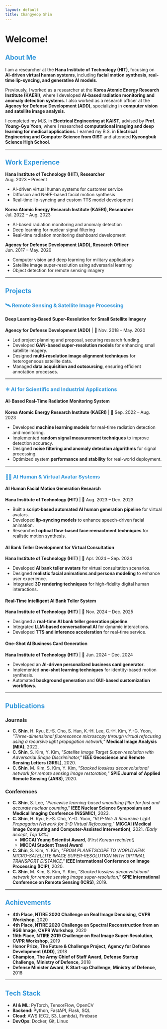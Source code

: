```yaml
---
layout: default
title: Changyeop Shin
---
```


# Welcome!

## <span style="color:#3498DB; font-weight: bold;"> About Me</span>  
I am a researcher at the **Hana Institute of Technology (HIT)**, focusing on **AI-driven virtual human systems**, including **facial motion synthesis, real-time lip-syncing, and generative AI models**.  

Previously, I worked as a researcher at the **Korea Atomic Energy Research Institute (KAERI)**, where I developed **AI-based radiation monitoring and anomaly detection systems**. I also worked as a research officer at the **Agency for Defense Development (ADD)**, specializing in **computer vision and satellite image analysis**.  

I completed my M.S. in **Electrical Engineering at KAIST**, advised by **Prof. Young-Gyu Yoon**, where I researched **computational imaging and deep learning for medical applications**. I earned my B.S. in **Electrical Engineering and Computer Science from GIST** and attended **Kyeongbuk Science High School**.  

<hr>

## <span style="color:#3498DB; font-weight: bold;"> Work Experience</span>

**Hana Institute of Technology (HIT), Researcher**  
Aug. 2023 – Present  
- AI-driven virtual human systems for customer service  
- Diffusion and NeRF-based facial motion synthesis  
- Real-time lip-syncing and custom TTS model development  

**Korea Atomic Energy Research Institute (KAERI), Researcher**  
Jul. 2022 – Aug. 2023  
- AI-based radiation monitoring and anomaly detection  
- Deep learning for nuclear signal filtering  
- Real-time radiation monitoring dashboard development  

**Agency for Defense Development (ADD), Research Officer**  
Jun. 2017 – May. 2020  
- Computer vision and deep learning for military applications  
- Satellite image super-resolution using adversarial learning  
- Object detection for remote sensing imagery  

<hr>

## <span style="color:#3498DB; font-weight: bold;"> Projects</span>  

### <span style="color:#3498DB; font-weight: bold;"> 🛰 Remote Sensing & Satellite Image Processing</span>  
#### **Deep Learning-Based Super-Resolution for Small Satellite Imagery**  
**Agency for Defense Development (ADD)** | 📅 Nov. 2018 – May. 2020  
- Led project planning and proposal, securing research funding.  
- Developed **GAN-based super-resolution models** for enhancing small satellite imagery.  
- Designed **multi-resolution image alignment techniques** for heterogeneous satellite data.  
- Managed **data acquisition and outsourcing**, ensuring efficient annotation processes.  

---

### <span style="color:#3498DB; font-weight: bold;"> ⚛ AI for Scientific and Industrial Applications</span>  
#### **AI-Based Real-Time Radiation Monitoring System**  
**Korea Atomic Energy Research Institute (KAERI)** | 📅 Sep. 2022 – Aug. 2023  
- Developed **machine learning models** for real-time radiation detection and monitoring.  
- Implemented **random signal measurement techniques** to improve detection accuracy.  
- Designed **noise filtering and anomaly detection algorithms** for signal processing.  
- Optimized system **performance and stability** for real-world deployment.  

---

### <span style="color:#3498DB; font-weight: bold;"> 🧑‍💻 AI Human & Virtual Avatar Systems</span>  
#### **AI Human Facial Motion Generation Research**  
**Hana Institute of Technology (HIT)** | 📅 Aug. 2023 – Dec. 2023  
- Built a **script-based automated AI human generation pipeline** for virtual avatars.  
- Developed **lip-syncing models** to enhance speech-driven facial animation.  
- Researched **optical flow-based face reenactment techniques** for realistic motion synthesis.  

#### **AI Bank Teller Development for Virtual Consultation**  
**Hana Institute of Technology (HIT)** | 📅 Apr. 2024 – Sep. 2024  
- Developed **AI bank teller avatars** for virtual consultation scenarios.  
- Designed **realistic facial animations and persona modeling** to enhance user experience.  
- Integrated **3D rendering techniques** for high-fidelity digital human interactions.  

#### **Real-Time Intelligent AI Bank Teller System**  
**Hana Institute of Technology (HIT)** | 📅 Nov. 2024 – Dec. 2025  
- Designed a **real-time AI bank teller generation pipeline**.  
- Integrated **LLM-based conversational AI** for dynamic interactions.  
- Developed **TTS and inference acceleration** for real-time service.  

#### **One-Shot AI Business Card Generation**  
**Hana Institute of Technology (HIT)** | 📅 Jun. 2024 – Dec. 2024  
- Developed an **AI-driven personalized business card generator**.  
- Implemented **one-shot learning techniques** for identity-based motion synthesis.  
- Automated **background generation** and **GUI-based customization workflows**.  

<hr>

## <span style="color:#3498DB; font-weight: bold;"> Publications</span>  

### **Journals**  
- **C. Shin**, H. Ryu, E.-S. Cho, S. Han, K.-H. Lee, C.-H. Kim, Y.-G. Yoon, *"Three-dimensional fluorescence microscopy through virtual refocusing using a recursive light propagation network,"* **Medical Image Analysis (MIA)**, 2022.  
- **C. Shin**, S. Kim, Y. Kim, *"Satellite Image Target Super-resolution with Adversarial Shape Discriminator,"* **IEEE Geoscience and Remote Sensing Letters (GRSL)**, 2020.  
- **C. Shin**, M. Kim, S. Kim, Y. Kim, *"Stacked lossless deconvolutional network for remote sensing image restoration,"* **SPIE Journal of Applied Remote Sensing (JARS)**, 2020.  

### **Conferences**  
- **C. Shin**, S. Lee, *"Piecewise learning-based smoothing filter for fast and accurate nuclear counting,"* **IEEE Nuclear Science Symposium and Medical Imaging Conference (NSSMIC)**, 2023.  
- **C. Shin**, H. Ryu, E.-S. Cho, Y.-G. Yoon, *"RLP-Net: A Recursive Light Propagation Network for 3-D Virtual Refocusing,"* **MICCAI (Medical Image Computing and Computer-Assisted Intervention)**, 2021. *(Early accept, Top 13%)*  
  - **MICCAI Young Scientist Award**, *(First Korean recipient)*  
  - **MICCAI Student Travel Award**  
- **C. Shin**, S. Kim, Y. Kim, *"FROM PLANETSCOPE TO WORLDVIEW: MICRO-SATELLITE IMAGE SUPER-RESOLUTION WITH OPTIMAL TRANSPORT DISTANCE,"* **IEEE International Conference on Image Processing (ICIP)**, 2020.  
- **C. Shin**, M. Kim, S. Kim, Y. Kim, *"Stacked lossless deconvolutional network for remote sensing image super-resolution,"* **SPIE International Conference on Remote Sensing (ICRS)**, 2019.  

<hr>


## <span style="color:#3498DB; font-weight: bold;"> Achievements</span>  


- **4th Place, NTIRE 2020 Challenge on Real Image Denoising**, **CVPR Workshop**, 2020  
- **4th Place, NTIRE 2020 Challenge on Spectral Reconstruction from an RGB Image**, **CVPR Workshop**, 2020  
- **15th Place, NTIRE 2019 Challenge on Real Image Super-Resolution**, **CVPR Workshop**, 2019  
- **Honor Prize, The Future & Challenge Project**, **Agency for Defense Development (ADD)**, 2018  
- **Champion, The Army Chief of Staff Award**, **Defense Startup Challenge**, **Ministry of Defence**, 2018  
- **Defense Minister Award**, **K Start-up Challenge**, **Ministry of Defence**, 2018  

<hr>

## <span style="color:#3498DB; font-weight: bold;"> Tech Stack</span>  
- **AI & ML**: PyTorch, TensorFlow, OpenCV
- **Backend**: Python, FastAPI, Flask, SQL
- **Cloud**: AWS (EC2, S3, Lambda), Firebase
- **DevOps**: Docker, Git, Linux



